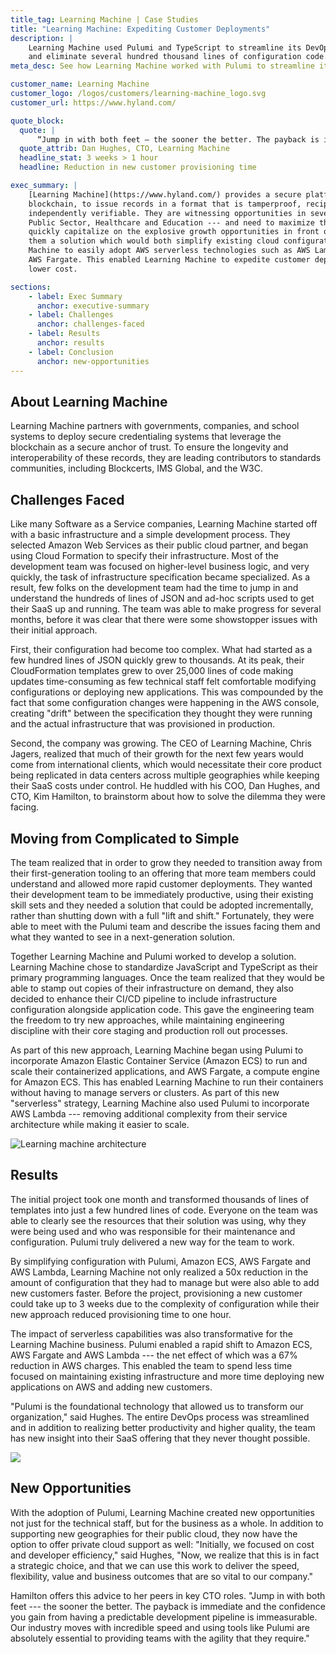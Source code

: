 ```yaml
---
title_tag: Learning Machine | Case Studies
title: "Learning Machine: Expediting Customer Deployments"
description: |
    Learning Machine used Pulumi and TypeScript to streamline its DevOps processes
    and eliminate several hundred thousand lines of configuration code.
meta_desc: See how Learning Machine worked with Pulumi to streamline its DevOps processes and eliminate several hundred thousand lines of configuration code.

customer_name: Learning Machine
customer_logo: /logos/customers/learning-machine_logo.svg
customer_url: https://www.hyland.com/

quote_block:
  quote: |
      “Jump in with both feet — the sooner the better. The payback is immediate and the confidence you gain from having a predictable development pipeline is immeasurable. Our industry moves with incredible speed and using tools like Pulumi are absolutely essential to providing teams with the agility that they require.”
  quote_attrib: Dan Hughes, CTO, Learning Machine
  headline_stat: 3 weeks > 1 hour
  headline: Reduction in new customer provisioning time

exec_summary: |
    [Learning Machine](https://www.hyland.com/) provides a secure platform, using the
    blockchain, to issue records in a format that is tamperproof, recipient owned, and
    independently verifiable. They are witnessing opportunities in several key industries ---
    Public Sector, Healthcare and Education --- and need to maximize their resources in order to
    quickly capitalize on the explosive growth opportunities in front of them. Pulumi offered
    them a solution which would both simplify existing cloud configurations and help Learning
    Machine to easily adopt AWS serverless technologies such as AWS Lambda and Amazon ECS and
    AWS Fargate. This enabled Learning Machine to expedite customer deployments and scale at
    lower cost.

sections:
    - label: Exec Summary
      anchor: executive-summary
    - label: Challenges
      anchor: challenges-faced
    - label: Results
      anchor: results
    - label: Conclusion
      anchor: new-opportunities
---
```


## About Learning Machine

Learning Machine partners with governments, companies, and school systems to deploy secure
credentialing systems that leverage the blockchain as a secure anchor of trust. To ensure
the longevity and interoperability of these records, they are leading contributors to
standards communities, including Blockcerts, IMS Global, and the W3C.

## Challenges Faced

Like many Software as a Service companies, Learning Machine started off with a basic
infrastructure and a simple development process. They selected Amazon Web Services as
their public cloud partner, and began using Cloud Formation to specify their
infrastructure. Most of the development team was focused on higher-level business logic,
and very quickly, the task of infrastructure specification became specialized. As a
result, few folks on the development team had the time to jump in and understand the
hundreds of lines of JSON and ad-hoc scripts used to get their SaaS up and running. The
team was able to make progress for several months, before it was clear that there were
some showstopper issues with their initial approach.

First, their configuration had become too complex. What had started as a few hundred lines
of JSON quickly grew to thousands. At its peak, their CloudFormation templates grew to
over 25,000 lines of code making updates time-consuming as few technical staff felt
comfortable modifying configurations or deploying new applications. This was compounded by
the fact that some configuration changes were happening in the AWS console, creating
"drift" between the specification they thought they were running and the actual
infrastructure that was provisioned in production.

Second, the company was growing. The CEO of Learning Machine, Chris Jagers, realized that
much of their growth for the next few years would come from international clients, which
would necessitate their core product being replicated in data centers across multiple
geographies while keeping their SaaS costs under control. He huddled with his COO, Dan
Hughes, and CTO, Kim Hamilton, to brainstorm about how to solve the dilemma they were
facing.

## Moving from Complicated to Simple

The team realized that in order to grow they needed to transition away from their
first-generation tooling to an offering that more team members could understand and
allowed more rapid customer deployments. They wanted their development team to be
immediately productive, using their existing skill sets and they needed a solution that
could be adopted incrementally, rather than shutting down with a full "lift and shift."
Fortunately, they were able to meet with the Pulumi team and describe the issues facing
them and what they wanted to see in a next-generation solution.

Together Learning Machine and Pulumi worked to develop a solution. Learning Machine chose
to standardize JavaScript and TypeScript as their primary programming languages. Once the
team realized that they would be able to stamp out copies of their infrastructure on
demand, they also decided to enhance their CI/CD pipeline to include infrastructure
configuration alongside application code. This gave the engineering team the freedom to
try new approaches, while maintaining engineering discipline with their core staging and
production roll out processes.

As part of this new approach, Learning Machine began using Pulumi to incorporate Amazon
Elastic Container Service (Amazon ECS) to run and scale their containerized applications,
and AWS Fargate, a compute engine for Amazon ECS. This has enabled Learning Machine to run
their containers without having to manage servers or clusters. As part of this new
"serverless" strategy, Learning Machine also used Pulumi to incorporate AWS Lambda ---
removing additional complexity from their service architecture while making it easier to
scale.

<img class="block mx-auto md:max-w-4xl my-8" src="/images/case-studies/learning-machine-architecture.png" alt="Learning machine architecture">

## Results

The initial project took one month and transformed thousands of lines of templates into
just a few hundred lines of code. Everyone on the team was able to clearly see the
resources that their solution was using, why they were being used and who was responsible
for their maintenance and configuration. Pulumi truly delivered a new way for the team to
work.

By simplifying configuration with Pulumi, Amazon ECS, AWS Fargate and AWS Lambda, Learning
Machine not only realized a 50x reduction in the amount of configuration that they had to
manage but were also able to add new customers faster.  Before the project, provisioning a
new customer could take up to 3 weeks due to the complexity of configuration while their
new approach reduced provisioning time to one hour.

The impact of serverless capabilities was also transformative for the Learning Machine
business. Pulumi enabled a rapid shift to Amazon ECS, AWS Fargate and AWS Lambda --- the
net effect of which was a 67% reduction in AWS charges. This enabled the team to spend
less time focused on maintaining existing infrastructure and more time deploying new
applications on AWS and adding new customers.

"Pulumi is the foundational technology that allowed us to transform our organization,"
said Hughes. The entire DevOps process was streamlined and in addition to realizing better
productivity and higher quality, the team has new insight into their SaaS offering that
they never thought possible.

<img class="block mx-auto md:max-w-2xl my-8" src="/images/case-studies/learning-machine-loc.png">

## New Opportunities

With the adoption of Pulumi, Learning Machine created new opportunities not just for the
technical staff, but for the business as a whole. In addition to supporting new
geographies for their public cloud, they now have the option to offer private cloud
support as well: "Initially, we focused on cost and developer efficiency," said Hughes,
"Now, we realize that this is in fact a strategic choice, and that we can use this work to
deliver the speed, flexibility, value and business outcomes that are so vital to our
company."

Hamilton offers this advice to her peers in key CTO roles. "Jump in with both feet --- the
sooner the better. The payback is immediate and the confidence you gain from having a
predictable development pipeline is immeasurable. Our industry moves with incredible speed
and using tools like Pulumi are absolutely essential to providing teams with the agility
that they require."
